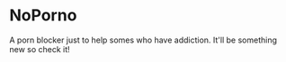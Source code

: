 # NoPorno
A porn blocker just to help somes who have addiction. It'll be something new so check it!
